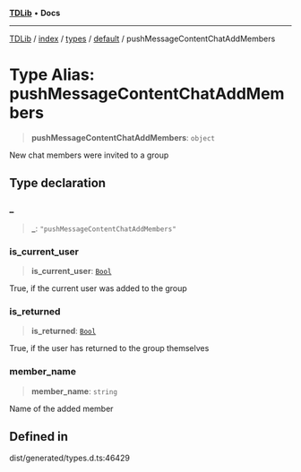 [**TDLib**](../../../../../../README.md) • **Docs**

***

[TDLib](../../../../../../modules.md) / [index](../../../../../README.md) / [types](../../../README.md) / [default](../README.md) / pushMessageContentChatAddMembers

# Type Alias: pushMessageContentChatAddMembers

> **pushMessageContentChatAddMembers**: `object`

New chat members were invited to a group

## Type declaration

### \_

> **\_**: `"pushMessageContentChatAddMembers"`

### is\_current\_user

> **is\_current\_user**: [`Bool`](Bool.md)

True, if the current user was added to the group

### is\_returned

> **is\_returned**: [`Bool`](Bool.md)

True, if the user has returned to the group themselves

### member\_name

> **member\_name**: `string`

Name of the added member

## Defined in

dist/generated/types.d.ts:46429
